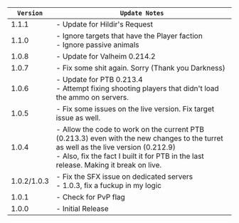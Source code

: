 | `Version`   | `Update Notes`                                                                                                                                                                                                                  |
|-------------|---------------------------------------------------------------------------------------------------------------------------------------------------------------------------------------------------------------------------------|
| 1.1.1       | - Update for Hildir's Request                                                                                                                                                                                                   |
| 1.1.0       | - Ignore targets that have the Player faction<br/> - Ignore passive animals                                                                                                                                                     |
| 1.0.8       | - Update for Valheim 0.214.2                                                                                                                                                                                                    |
| 1.0.7       | - Fix some shit again. Sorry (Thank you Darkness)                                                                                                                                                                               |
| 1.0.6       | - Update for PTB 0.213.4   <br/> - Attempt fixing shooting players that didn't load the ammo on servers.                                                                                                                        |
| 1.0.5       | - Fix some issues on the live version. Fix target issue as well.                                                                                                                                                                |
| 1.0.4       | - Allow the code to work on the current PTB (0.213.3) even with the new changes to the turret as well as the live version (0.212.9) <br/> - Also, fix the fact I built it for PTB in the last release. Making it break on live. |
| 1.0.2/1.0.3 | - Fix the SFX issue on dedicated servers<br/> - 1.0.3, fix a fuckup in my logic                                                                                                                                                 |
| 1.0.1       | - Check for PvP flag                                                                                                                                                                                                            |
| 1.0.0       | - Initial Release                                                                                                                                                                                                               |